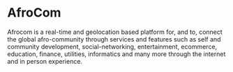 # AfroCom
Afrocom is a real-time and geolocation based platform for, and to, connect the global afro-community through services and features such as self and community development, social-networking, entertainment, ecommerce, education, finance, utilities, informatics and many more through the internet and in person experience.
